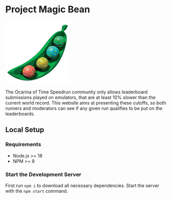 # Project Magic Bean

![Magic Bean](https://github.com/scaramangado/magic-bean/blob/main/src/assets/magic-bean-small.png?raw=true)

The Ocarina of Time Speedrun community only allows leaderboard submissions played on emulators, that are at least 10%
slower than the current world record. This website aims at presenting these cutoffs, so both runners and moderators can
see if any given run qualifies to be put on the leaderboards.

## Local Setup

### Requirements

* Node.js >= 18
* NPM >= 9

### Start the Development Server

First run `npm i` to download all necessary dependencies. Start the server with the `npm start` command.
